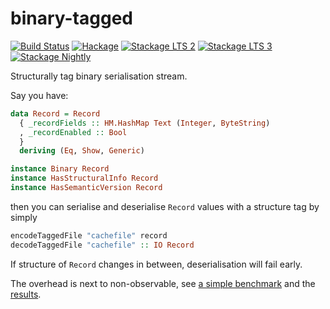# binary-tagged

[![Build Status](https://travis-ci.org/phadej/binary-tagged.svg?branch=master)](https://travis-ci.org/phadej/binary-tagged)
[![Hackage](https://img.shields.io/hackage/v/binary-tagged.svg)](http://hackage.haskell.org/package/binary-tagged)
[![Stackage LTS 2](http://stackage.org/package/binary-tagged/badge/lts-2)](http://stackage.org/lts-2/package/binary-tagged)
[![Stackage LTS 3](http://stackage.org/package/binary-tagged/badge/lts-3)](http://stackage.org/lts-3/package/binary-tagged)
[![Stackage Nightly](http://stackage.org/package/binary-tagged/badge/nightly)](http://stackage.org/nightly/package/binary-tagged)

Structurally tag binary serialisation stream.

Say you have:

```hs
data Record = Record
  { _recordFields :: HM.HashMap Text (Integer, ByteString)
  , _recordEnabled :: Bool
  }
  deriving (Eq, Show, Generic)

instance Binary Record
instance HasStructuralInfo Record
instance HasSemanticVersion Record
```

then you can serialise and deserialise `Record` values with a structure tag by simply

```hs
encodeTaggedFile "cachefile" record
decodeTaggedFile "cachefile" :: IO Record
```

If structure of `Record` changes in between, deserialisation will fail early.

The overhead is next to non-observable, see [a simple benchmark](https://github.com/phadej/binary-tagged/blob/master/bench/Bench.hs) and the [results](https://rawgit.com/phadej/binary-tagged/master/bench.html).

